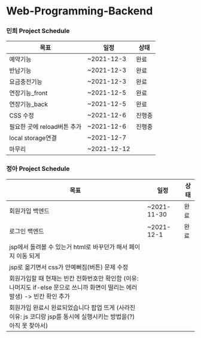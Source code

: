 # Web-Programming-Backend

### 민희 Project Schedule
| 목표                           | 일정                 | 상태 |
|--------------------------------|----------------------|--------|
| 예약기능   | ~2021-12-3 | 완료     |
| 반납기능   | ~2021-12-3 | 완료     |
| 요금충전기능   | ~2021-12-3 | 완료     |
| 연장기능_front   | ~2021-12-5 | 완료     |
| 연장기능_back   | ~2021-12-5 | 완료     |
| CSS 수정   | ~2021-12-6 | 진행중     |
| 필요한 곳에 reload버튼 추가   | ~2021-12-6 | 진행중     |
| local storage연결 | ~2021-12-7 |     |
| 마무리 | ~2021-12-12 |      |


### 정아 Project Schedule
| 목표                           | 일정                 | 상태 |
|--------------------------------|----------------------|--------|
| 회원가입 백엔드    |~2021-11-30        | 완료       |
| 로그인 백엔드    |~2021-12-1        | 완료       |
| jsp에서 돌려볼 수 있는거 html로 바꾸던가 해서 페이지 이동 되게    |        |         |
| jsp로 옮기면서 css가 안예뻐짐(버튼) 문제 수정   |      |         |
| 회원가입할 때 현재는 빈칸 전화번호만 확인함 (이유: 나머지도 if-else 문으로 쓰니까 화면이 떨리는 에러 발생) -> 빈칸 확인 추가 |        |     |
| 회원가입 완료시 완료되었습니다 팝업 뜨게 (사라진 이유: js 코디랑 jsp를 동시에 실행시키는 방법을(?) 아직 못 찾아서) |        |      |


